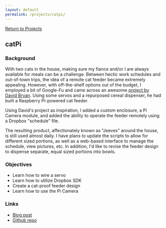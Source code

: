 ```yaml
---
layout: default
permalink: /projects/catpi/
---
```


<section id="catpi">
    <div class="container">
        <div class="item flex-100">
            <a href="/projects/" class="is-inline-link"><span class="fa fa-sm fa-chevron-left"></span> Return to Projects</a>
        </div>
        <div class="item flex-100 is-center-aligned">
            <h1>catPi</h1>
            <div class="inline-image-wrapper">
                <div style="background-image: url('https://assets.bpwalters.com/images/catpi.jpg');"></div>
            </div>
        </div>
        <div class="item flex-100">
            <h3>Background</h3>
            <p>With two cats in the house, making sure my fiance and/or I are always available for meals can be a challenge.  Between hectic work schedules and out-of-town trips, the idea of a remote cat feeder became extremely appealing.  However, with off-the-shelf options out of the budget, I employed a bit of Google-Fu and came across an awesome <a href="http://drstrangelove.net/2013/12/raspberry-pi-power-cat-feeder-updates">project by David Bryan</a>.  Using some servos and a repurposed cereal dispenser, he had built a Raspberry Pi-powered cat feeder.</p>
            <p>Using David's project as inspiration, I added a custom enclosure, a Pi Camera module, and added the ability to operate the feeder remotely using a Dropbox "schedule" file.</p>
            <p>The resulting product, affectionately known as "Jeeves" around the house, is still used almost daily.  I have plans to update the scripts to allow for different sized portions, as well as a web-based interface to manage the schedule, view pictures, etc.  In addition, I'd like to revise the feeder design to dispense separate, equal sized portions into bowls.</p>
            <h3>Objectives</h3>
            <ul>
                <li>Learn how to wire a servo</li>
                <li>Learn how to utilize Dropbox SDK</li>
                <li>Create a cat-proof feeder design</li>
                <li>Learn how to use the Pi Camera</li>
            </ul>
            <h3>Links</h3>
            <ul>
                <li><a href="https://blog.bpwalters.com/raspberry-pi-powered-internet-cat-feeder/">Blog post</a></li>
                <li><a href="https://github.com/bendrick92/catPi">Github repo</a></li>
            </ul>
        </div>
    </div>
</section>